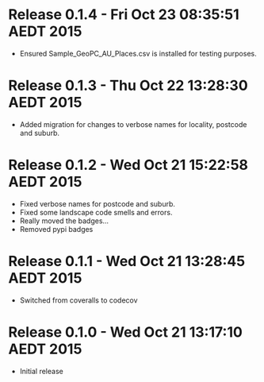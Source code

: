 # Release 0.1.4 - Fri Oct 23 08:35:51 AEDT 2015

- Ensured Sample_GeoPC_AU_Places.csv is installed for testing purposes.

# Release 0.1.3 - Thu Oct 22 13:28:30 AEDT 2015

- Added migration for changes to verbose names for locality, postcode and suburb.

# Release 0.1.2 - Wed Oct 21 15:22:58 AEDT 2015

- Fixed verbose names for postcode and suburb.
- Fixed some landscape code smells and errors.
- Really moved the badges...
- Removed pypi badges

# Release 0.1.1 - Wed Oct 21 13:28:45 AEDT 2015

- Switched from coveralls to codecov

# Release 0.1.0 - Wed Oct 21 13:17:10 AEDT 2015

- Initial release

